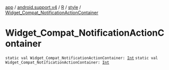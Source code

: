 [app](../../../index.md) / [android.support.v4](../../index.md) / [R](../index.md) / [style](index.md) / [Widget_Compat_NotificationActionContainer](.)

# Widget_Compat_NotificationActionContainer

`static val Widget_Compat_NotificationActionContainer: `[`Int`](https://kotlinlang.org/api/latest/jvm/stdlib/kotlin/-int/index.html)
`static val Widget_Compat_NotificationActionContainer: `[`Int`](https://kotlinlang.org/api/latest/jvm/stdlib/kotlin/-int/index.html)